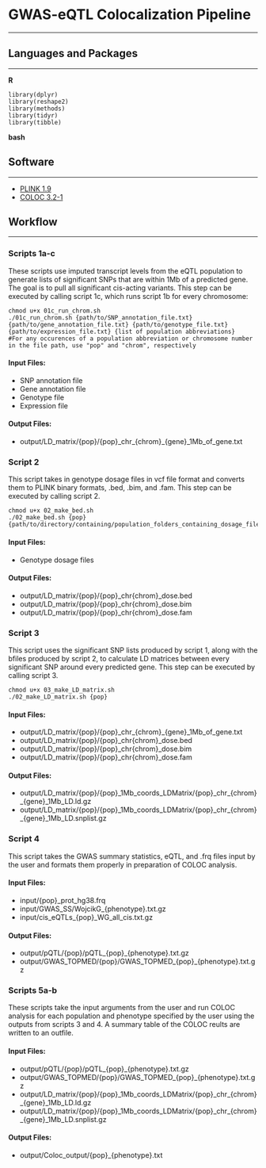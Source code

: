# GWAS-eQTL Colocalization Pipeline
---
## Languages and Packages
---
**R**
```
library(dplyr)
library(reshape2)
library(methods)
library(tidyr)
library(tibble)
```
**bash**
## Software ##
---
- [PLINK 1.9](https://www.cog-genomics.org/plink/)
- [COLOC 3.2-1](https://github.com/chr1swallace/coloc)

## Workflow ##
---
### Scripts 1a-c ###
These scripts use imputed transcript levels from the eQTL population to generate lists of significant SNPs that are within 1Mb of a predicted gene. The goal is to pull all significant cis-acting variants. This step can be executed by calling script 1c, which runs script 1b for every chromosome:
```
chmod u+x 01c_run_chrom.sh
./01c_run_chrom.sh {path/to/SNP_annotation_file.txt} {path/to/gene_annotation_file.txt} {path/to/genotype_file.txt} {path/to/expression_file.txt} {list of population abbreviations}
#For any occurences of a population abbreviation or chromosome number in the file path, use "pop" and "chrom", respectively
```
#### Input Files: ####
- SNP annotation file
- Gene annotation file
- Genotype file
- Expression file
#### Output Files: ####
- output/LD_matrix/{pop}/{pop}\_chr\_{chrom}\_{gene}\_1Mb\_of\_gene.txt

### Script 2 ###
This script takes in genotype dosage files in vcf file format and converts them to PLINK binary formats, .bed, .bim, and .fam. This step can be executed by calling script 2.
```
chmod u+x 02_make_bed.sh 
./02_make_bed.sh {pop} {path/to/directory/containing/population_folders_containing_dosage_files/}
```
#### Input Files: ####
- Genotype dosage files
#### Output Files: ####
- output/LD_matrix/{pop}/{pop}\_chr{chrom}\_dose.bed
- output/LD_matrix/{pop}/{pop}\_chr{chrom}\_dose.bim
- output/LD_matrix/{pop}/{pop}\_chr{chrom}\_dose.fam

### Script 3 ###
This script uses the significant SNP lists produced by script 1, along with the bfiles produced by script 2, to calculate LD matrices between every significant SNP around every predicted gene. This step can be executed by calling script 3.
```
chmod u+x 03_make_LD_matrix.sh
./02_make_LD_matrix.sh {pop}
```
#### Input Files: ####
- output/LD_matrix/{pop}/{pop}\_chr\_{chrom}\_{gene}\_1Mb\_of\_gene.txt
- output/LD_matrix/{pop}/{pop}\_chr{chrom}\_dose.bed
- output/LD_matrix/{pop}/{pop}\_chr{chrom}\_dose.bim
- output/LD_matrix/{pop}/{pop}\_chr{chrom}\_dose.fam
#### Output Files: ####
- output/LD_matrix/{pop}/{pop}\_1Mb\_coords\_LDMatrix/{pop}\_chr\_{chrom}\_{gene}\_1Mb\_LD.ld.gz
- output/LD_matrix/{pop}/{pop}\_1Mb\_coords\_LDMatrix/{pop}\_chr\_{chrom}\_{gene}\_1Mb\_LD.snplist.gz

### Script 4 ###
This script takes the GWAS summary statistics, eQTL, and .frq files input by the user and formats them properly in preparation of COLOC analysis.
#### Input Files: ####
- input/{pop}\_prot\_hg38.frq
- input/GWAS_SS/WojcikG_{phenotype}.txt.gz
- input/cis_eQTLs\_{pop}\_WG\_all\_cis.txt.gz
#### Output Files: ####
- output/pQTL/{pop}/pQTL\_{pop}\_{phenotype}.txt.gz
- output/GWAS_TOPMED/{pop}/GWAS\_TOPMED\_{pop}\_{phenotype}.txt.gz

### Scripts 5a-b ###
These scripts take the input arguments from the user and run COLOC analysis for each population and phenotype specified by the user using the outputs from scripts 3 and 4. A summary table of the COLOC reults are written to an outfile.
#### Input Files: ####
- output/pQTL/{pop}/pQTL\_{pop}\_{phenotype}.txt.gz
- output/GWAS_TOPMED/{pop}/GWAS\_TOPMED\_{pop}\_{phenotype}.txt.gz
- output/LD_matrix/{pop}/{pop}\_1Mb\_coords\_LDMatrix/{pop}\_chr\_{chrom}\_{gene}\_1Mb\_LD.ld.gz
- output/LD_matrix/{pop}/{pop}\_1Mb\_coords\_LDMatrix/{pop}\_chr\_{chrom}\_{gene}\_1Mb\_LD.snplist.gz
#### Output Files: ####
- output/Coloc_output/{pop}\_{phenotype}.txt
